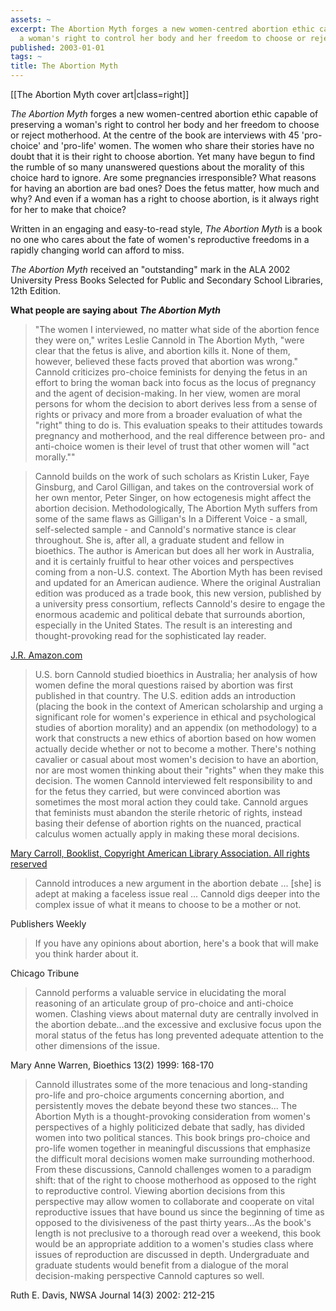 ```yaml
---
assets: ~
excerpt: The Abortion Myth forges a new women-centred abortion ethic capable of preserving
  a woman's right to control her body and her freedom to choose or reject motherhood.
published: 2003-01-01
tags: ~
title: The Abortion Myth
---
```

[[The Abortion Myth cover art|class=right]] 

*The Abortion Myth* forges a new women-centred abortion ethic capable of preserving a woman's right to control her body and her freedom to choose or reject motherhood. At the centre of the book are interviews with 45 'pro-choice' and 'pro-life' women. The women who share their stories have no doubt that it is their right to choose abortion. Yet many have begun to find the rumble of so many unanswered questions about the morality of this choice hard to ignore. Are some pregnancies irresponsible? What reasons for having an abortion are bad ones? Does the fetus matter, how much and why? And even if a woman has a right to choose abortion, is it always right for her to make that choice?

Written in an engaging and easy-to-read style, *The Abortion Myth* is a book no one who cares about the fate of women's reproductive freedoms in a rapidly changing world can afford to miss.

*The Abortion Myth* received an "outstanding" mark in the ALA 2002 University Press Books Selected for Public and Secondary School Libraries, 12th Edition.

**What people are saying about** ***The Abortion Myth***

> "The women I interviewed, no matter what side of the abortion fence they were on," writes Leslie Cannold in The Abortion Myth, "were clear that the fetus is alive, and abortion kills it. None of them, however, believed these facts proved that abortion was wrong." Cannold criticizes pro-choice feminists for denying the fetus in an effort to bring the woman back into focus as the locus of pregnancy and the agent of decision-making. In her view, women are moral persons for whom the decision to abort derives less from a sense of rights or privacy and more from a broader evaluation of what the "right" thing to do is. This evaluation speaks to their attitudes towards pregnancy and motherhood, and the real difference between pro- and anti-choice women is their level of trust that other women will "act morally.""

> Cannold builds on the work of such scholars as Kristin Luker, Faye Ginsburg, and Carol Gilligan, and takes on the controversial work of her own mentor, Peter Singer, on how ectogenesis might affect the abortion decision. Methodologically, The Abortion Myth suffers from some of the same flaws as Gilligan's In a Different Voice - a small, self-selected sample - and Cannold's normative stance is clear throughout. She is, after all, a graduate student and fellow in bioethics. The author is American but does all her work in Australia, and it is certainly fruitful to hear other voices and perspectives coming from a non-U.S. context. The Abortion Myth has been revised and updated for an American audience. Where the original Australian edition was produced as a trade book, this new version, published by a university press consortium, reflects Cannold's desire to engage the enormous academic and political debate that surrounds abortion, especially in the United States. The result is an interesting and thought-provoking read for the sophisticated lay reader.

[J.R. Amazon.com](http://www.amazon.com/Abortion-Myth-Feminism-Morality-Choices/dp/0819563773)

> U.S. born Cannold studied bioethics in Australia; her analysis of how women define the moral questions raised by abortion was first published in that country. The U.S. edition adds an introduction (placing the book in the context of American scholarship and urging a significant role for women's experience in ethical and psychological studies of abortion morality) and an appendix (on methodology) to a work that constructs a new ethics of abortion based on how women actually decide whether or not to become a mother. There's nothing cavalier or casual about most women's decision to have an abortion, nor are most women thinking about their "rights" when they make this decision. The women Cannold interviewed felt responsibility to and for the fetus they carried, but were convinced abortion was sometimes the most moral action they could take. Cannold argues that feminists must abandon the sterile rhetoric of rights, instead basing their defense of abortion rights on the nuanced, practical calculus women actually apply in making these moral decisions.

[Mary Carroll, Booklist, Copyright American Library Association. All rights reserved](http://www.amazon.com/Abortion-Myth-Feminism-Morality-Choices/dp/0819563773)

> Cannold introduces a new argument in the abortion debate ... [she] is adept at making a faceless issue real ... Cannold digs deeper into the complex issue of what it means to choose to be a mother or not.

Publishers Weekly

> If you have any opinions about abortion, here's a book that will make you think harder about it.

Chicago Tribune

> Cannold performs a valuable service in elucidating the moral reasoning of an articulate group of pro-choice and anti-choice women. Clashing views about maternal duty are centrally involved in the abortion debate...and the excessive and exclusive focus upon the moral status of the fetus has long prevented adequate attention to the other dimensions of the issue.

Mary Anne Warren, Bioethics 13(2) 1999: 168-170

> Cannold illustrates some of the more tenacious and long-standing pro-life and pro-choice arguments concerning abortion, and persistently moves the debate beyond these two stances... The Abortion Myth is a thought-provoking consideration from women's perspectives of a highly politicized debate that sadly, has divided women into two political stances. This book brings pro-choice and pro-life women together in meaningful discussions that emphasize the difficult moral decisions women make surrounding motherhood. From these discussions, Cannold challenges women to a paradigm shift: that of the right to choose motherhood as opposed to the right to reproductive control. Viewing abortion decisions from this perspective may allow women to collaborate and cooperate on vital reproductive issues that have bound us since the beginning of time as opposed to the divisiveness of the past thirty years...As the book's length is not preclusive to a thorough read over a weekend, this book would be an appropriate addition to a women's studies class where issues of reproduction are discussed in depth. Undergraduate and graduate students would benefit from a dialogue of the moral decision-making perspective Cannold captures so well.

Ruth E. Davis, NWSA Journal 14(3) 2002: 212-215
